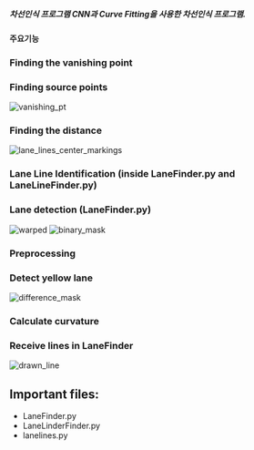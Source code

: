 ##### 차선인식 프로그램 CNN과 Curve Fitting을 사용한 차선인식 프로그램.

#### 주요기능

### Finding the vanishing point
### Finding source points
![vanishing_pt](https://github.com/JonathanCMitchell/Advanced-Lane-Line-Detection/blob/feature/histogram/output_images/Vanishing_point.png)
### Finding the distance
![lane_lines_center_markings](https://github.com/JonathanCMitchell/Advanced-Lane-Line-Detection/blob/feature/histogram/output_images/lane_lines_with_centroid_markings.png)
### Lane Line Identification (inside LaneFinder.py and LaneLineFinder.py)
### Lane detection (LaneFinder.py)
![warped](https://github.com/JonathanCMitchell/Advanced-Lane-Line-Detection/blob/feature/histogram/output_images/test_road.png)
![binary_mask](https://github.com/JonathanCMitchell/Advanced-Lane-Line-Detection/blob/feature/histogram/output_images/test_mask.png)
### Preprocessing
### Detect yellow lane
![difference_mask](https://github.com/JonathanCMitchell/Advanced-Lane-Line-Detection/blob/feature/histogram/output_images/difference_mask.png)
### Calculate curvature
### Receive lines in LaneFinder
![drawn_line](https://github.com/JonathanCMitchell/Advanced-Lane-Line-Detection/blob/master/output_images/0drawn_on.jpg)

## Important files:
* LaneFinder.py
* LaneLinderFinder.py
* lanelines.py


